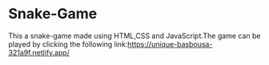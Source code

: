 # Snake-Game
This a snake-game made using HTML,CSS and JavaScript.The game can be played by clicking the following link:https://unique-basbousa-321a9f.netlify.app/
